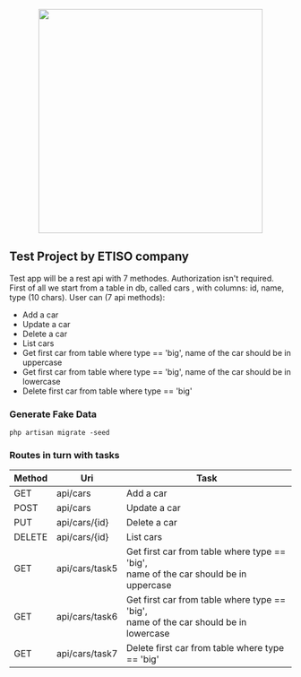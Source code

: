 <p align="center"><a href="https://laravel.com" target="_blank"><img src="https://raw.githubusercontent.com/laravel/art/master/logo-lockup/5%20SVG/2%20CMYK/1%20Full%20Color/laravel-logolockup-cmyk-red.svg" width="400"></a></p>

<p align="center">
</p>

## Test Project by ETISO company

Test app will be a rest api with 7 methodes. Authorization isn't required. 
First of all we start from a table in db, called cars , with columns: id, name, type (10 chars).
User can (7 api methods):

- Add a car
- Update a car
- Delete a car
- List cars
- Get first car from table where type == 'big', name of the car should be in uppercase
- Get first car from table where type == 'big', name of the car should be in lowercase
- Delete first car from table where type == 'big'

### Generate Fake Data

```
php artisan migrate -seed
```

### Routes in turn with tasks

| Method | Uri            | Task                                                                                     |
|--------|----------------|------------------------------------------------------------------------------------------|
| GET    | api/cars       | Add a car                                                                                |
| POST   | api/cars       | Update a car                                                                             |
| PUT    | api/cars/{id}  | Delete a car                                                                             |
| DELETE | api/cars/{id}  | List cars                                                                                |
| GET    | api/cars/task5 | Get first car from table where type == 'big', <br>name of the car should be in uppercase |
| GET    | api/cars/task6 | Get first car from table where type == 'big', <br>name of the car should be in lowercase |
| GET    | api/cars/task7 | Delete first car from table where type == 'big'                                          |
